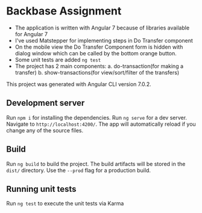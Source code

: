 # Backbase Assignment

- The application is written with Angular 7 because of libraries available for Angular 7
- I've used Matstepper for implementing steps in Do Transfer component
- On the mobile view the Do Transfer Component form is hidden with dialog window which can be called by the bottom orange button.
- Some unit tests are added `ng test`
- The project has 2 main components: 
    a. do-transaction(for making a transfer)
    b. show-transactions(for view/sort/filter of the transfers)

This project was generated with Angular CLI version 7.0.2.

## Development server
Run `npm i` for installing the dependencies.
Run `ng serve` for a dev server. Navigate to `http://localhost:4200/`. The app will automatically reload if you change any of the source files.

## Build

Run `ng build` to build the project. The build artifacts will be stored in the `dist/` directory. Use the `--prod` flag for a production build.

## Running unit tests

Run `ng test` to execute the unit tests via Karma

